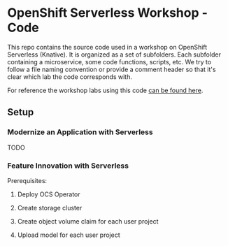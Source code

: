 # OpenShift Serverless Workshop - Code
This repo contains the source code used in a workshop on OpenShift Serverless (Knative). It is organized as a set of subfolders. Each subfolder containing a microservice, some code functions, scripts, etc. We try to follow a file naming convention or provide a comment header so that it's clear which lab the code corresponds with.

For reference the workshop labs using this code [can be found here](https://github.com/RedHatGov/serverless-workshop-labguides/).

## Setup

### Modernize an Application with Serverless

TODO

### Feature Innovation with Serverless

Prerequisites:

1. Deploy OCS Operator

2. Create storage cluster

3. Create object volume claim for each user project

4. Upload model for each user project

